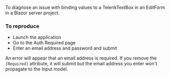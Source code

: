 To diagnose an issue with binding values to a TelerikTextBox in an EditForm in a Blazor server project.

### To reproduce

- Launch the application
- Go to the Auth Required page
- Enter an email address and password and submit

An error will appear that an email address is required. If you remove the `[Required]` attribute, it will submit but the email address you enter won't propagate to the Input model.
